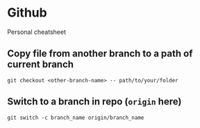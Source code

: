 # Github
Personal cheatsheet

## Copy file from another branch to a path of current branch
```
git checkout <other-branch-name> -- path/to/your/folder
```

## Switch to a branch in repo (`origin` here)
```
git switch -c branch_name origin/branch_name
```

